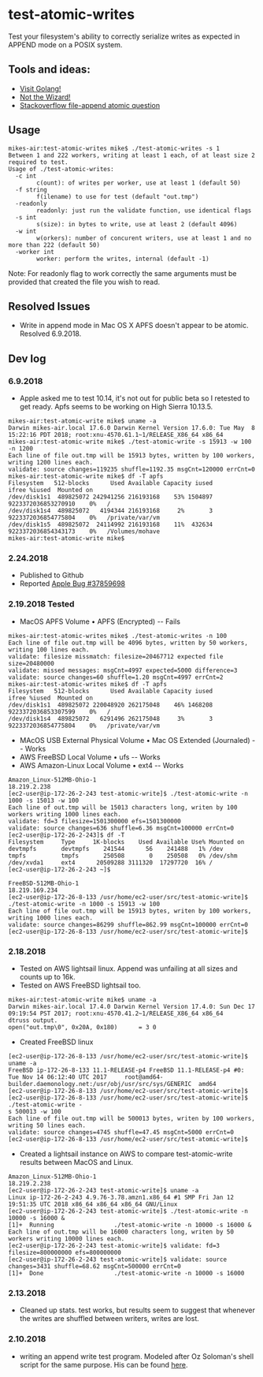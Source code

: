test-atomic-writes
==================
Test your filesystem's ability to correctly serialize writes as expected in APPEND mode on a POSIX system.

## Tools and ideas:
- [Visit Golang!](https://golang.org)
- [Not the Wizard!](https://www.notthewizard.com/2014/06/17/are-files-appends-really-atomic)
- [Stackoverflow file-append atomic question](http://stackoverflow.com/questions/1154446/is-file-append-atomic-in-unix)

## Usage
```
mikes-air:test-atomic-writes mike$ ./test-atomic-writes -s 1
Between 1 and 222 workers, writing at least 1 each, of at least size 2 required to test.
Usage of ./test-atomic-writes:
  -c int
    	c(ount): of writes per worker, use at least 1 (default 50)
  -f string
    	f(ilename) to use for test (default "out.tmp")
  -readonly
    	readonly: just run the validate function, use identical flags
  -s int
    	s(size): in bytes to write, use at least 2 (default 4096)
  -w int
    	w(orkers): number of concurent writers, use at least 1 and no more than 222 (default 50)
  -worker int
    	worker: perform the writes, internal (default -1)
```
Note: For readonly flag to work correctly the same arguments must be provided that created the file you wish to read.

## Resolved Issues
- Write in append mode in Mac OS X APFS doesn't appear to be atomic. Resolved 6.9.2018.

## Dev log
### 6.9.2018
- Apple asked me to test 10.14, it's not out for public beta so I retested to get ready. Apfs seems to be working on High Sierra 10.13.5.
```
mikes-air:test-atomic-write mike$ uname -a
Darwin mikes-air.local 17.6.0 Darwin Kernel Version 17.6.0: Tue May  8 15:22:16 PDT 2018; root:xnu-4570.61.1~1/RELEASE_X86_64 x86_64
mikes-air:test-atomic-write mike$ ./test-atomic-write -s 15913 -w 100 -n 1200
Each line of file out.tmp will be 15913 bytes, written by 100 workers, writing 1200 lines each.
validate: source changes=119235 shuffle=1192.35 msgCnt=120000 errCnt=0
mikes-air:test-atomic-write mike$ df -T apfs
Filesystem   512-blocks      Used Available Capacity iused               ifree %iused  Mounted on
/dev/disk1s1  489825072 242941256 216193168    53% 1504897 9223372036853270910    0%   /
/dev/disk1s4  489825072   4194344 216193168     2%       3 9223372036854775804    0%   /private/var/vm
/dev/disk1s5  489825072  24114992 216193168    11%  432634 9223372036854343173    0%   /Volumes/mohave
mikes-air:test-atomic-write mike$ 
```

### 2.24.2018
- Published to Github
- Reported [Apple Bug #37859698](https://bugreport.apple.com/web/?problemID=37859698)
### 2.19.2018 Tested
- MacOS APFS Volume • APFS (Encrypted) -- Fails
```
mikes-air:test-atomic-writes mike$ ./test-atomic-writes -n 100
Each line of file out.tmp will be 4096 bytes, written by 50 workers, writing 100 lines each.
validate: filesize missmatch: filesize=20467712 expected file size=20480000
validate: missed messages: msgCnt=4997 expected=5000 difference=3
validate: source changes=60 shuffle=1.20 msgCnt=4997 errCnt=2
mikes-air:test-atomic-writes mike$ df -T apfs
Filesystem   512-blocks      Used Available Capacity iused               ifree %iused  Mounted on
/dev/disk1s1  489825072 220048920 262175048    46% 1468208 9223372036853307599    0%   /
/dev/disk1s4  489825072   6291496 262175048     3%       3 9223372036854775804    0%   /private/var/vm
```
- MAcOS USB External Physical Volume • Mac OS Extended (Journaled) -- Works
- AWS FreeBSD Local Volume • ufs -- Works
- AWS Amazon-Linux Local Volume • ext4 -- Works
```
Amazon_Linux-512MB-Ohio-1
18.219.2.238
[ec2-user@ip-172-26-2-243 test-atomic-write]$ ./test-atomic-write -n 1000 -s 15013 -w 100
Each line of out.tmp will be 15013 characters long, writen by 100 workers writing 1000 lines each.
validate: fd=3 filesize=1501300000 efs=1501300000
validate: source changes=636 shuffle=6.36 msgCnt=100000 errCnt=0
[ec2-user@ip-172-26-2-243]$ df -T
Filesystem     Type     1K-blocks    Used Available Use% Mounted on
devtmpfs       devtmpfs    241544      56    241488   1% /dev
tmpfs          tmpfs       250508       0    250508   0% /dev/shm
/dev/xvda1     ext4      20509288 3111320  17297720  16% /
[ec2-user@ip-172-26-2-243 ~]$
```
```
FreeBSD-512MB-Ohio-1
18.219.169.234
[ec2-user@ip-172-26-8-133 /usr/home/ec2-user/src/test-atomic-write]$ ./test-atomic-write -n 1000 -s 15913 -w 100
Each line of file out.tmp will be 15913 bytes, writen by 100 workers, writing 1000 lines each.
validate: source changes=86299 shuffle=862.99 msgCnt=100000 errCnt=0
[ec2-user@ip-172-26-8-133 /usr/home/ec2-user/src/test-atomic-write]$
```
### 2.18.2018
- Tested on AWS lightsail linux. Append was unfailing at all sizes and counts up to 16k.
- Tested on AWS FreeBSD lightsail too.
```
mikes-air:test-atomic-write mike$ uname -a
Darwin mikes-air.local 17.4.0 Darwin Kernel Version 17.4.0: Sun Dec 17 09:19:54 PST 2017; root:xnu-4570.41.2~1/RELEASE_X86_64 x86_64
dtruss output.
open("out.tmp\0", 0x20A, 0x180)		 = 3 0
```
- Created FreeBSD linux
```
[ec2-user@ip-172-26-8-133 /usr/home/ec2-user/src/test-atomic-write]$ uname -a
FreeBSD ip-172-26-8-133 11.1-RELEASE-p4 FreeBSD 11.1-RELEASE-p4 #0: Tue Nov 14 06:12:40 UTC 2017     root@amd64-builder.daemonology.net:/usr/obj/usr/src/sys/GENERIC  amd64
[ec2-user@ip-172-26-8-133 /usr/home/ec2-user/src/test-atomic-write]$
[ec2-user@ip-172-26-8-133 /usr/home/ec2-user/src/test-atomic-write]$ ./test-atomic-write -
s 500013 -w 100
Each line of file out.tmp will be 500013 bytes, writen by 100 workers, writing 50 lines each.
validate: source changes=4745 shuffle=47.45 msgCnt=5000 errCnt=0
[ec2-user@ip-172-26-8-133 /usr/home/ec2-user/src/test-atomic-write]$
```
- Created a lightsail instance on AWS to compare test-atomic-write results between MacOS and Linux.
```
Amazon_Linux-512MB-Ohio-1
18.219.2.238
[ec2-user@ip-172-26-2-243 test-atomic-write]$ uname -a
Linux ip-172-26-2-243 4.9.76-3.78.amzn1.x86_64 #1 SMP Fri Jan 12 19:51:35 UTC 2018 x86_64 x86_64 x86_64 GNU/Linux
[ec2-user@ip-172-26-2-243 test-atomic-write]$ ./test-atomic-write -n 10000 -s 16000 &
[1]+  Running                 ./test-atomic-write -n 10000 -s 16000 &
Each line of out.tmp will be 16000 characters long, writen by 50 workers writing 10000 lines each.
[ec2-user@ip-172-26-2-243 test-atomic-write]$ validate: fd=3 filesize=800000000 efs=800000000
[ec2-user@ip-172-26-2-243 test-atomic-write]$ validate: source changes=3431 shuffle=68.62 msgCnt=500000 errCnt=0
[1]+  Done                    ./test-atomic-write -n 10000 -s 16000
```
### 2.13.2018
-  Cleaned up stats. test works, but results seem to suggest that whenever the writes are shuffled between writers, writes are lost.
### 2.10.2018
- writing an append write test program. Modeled after Oz Soloman's shell script for the same purpose. His can be found [here](https://www.notthewizard.com/2014/06/17/are-files-appends-really-atomic/).
